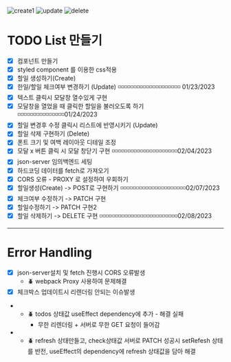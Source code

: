 ![create1](https://user-images.githubusercontent.com/115705457/217782019-b59d5c6b-67dc-41e8-8322-ba87cdbd7a8b.gif)
![update](https://user-images.githubusercontent.com/115705457/217781614-cb249d04-33c4-4e1f-9ded-e60dfd2c5f82.gif)
![delete](https://user-images.githubusercontent.com/115705457/217781638-71c06a86-d3cc-462c-b2ff-de8eb82202cc.gif)


# TODO List 만들기

- [x] 컴포넌트 만들기
- [x] styled component 를 이용한 css적용
- [x] 할일 생성하기(Create)
- [x] 한일/할일 체크여부 변경하기 (Update) ️◽️◽️◽️◽️◽️◽️◽️◽️◽️◽️◽️◽️◽️◽️◽️◽️◽️◽️◽️◽ 01/23/2023
- [x] 텍스트 클릭시 모달창 열수있게 구현
- [x] 모달창을 열었을 때 클릭한 할일을 불러오도록 하기 ️◽️◽️◽️◽️◽️◽️◽️◽️◽️◽️◽️◽️◽️◽️◽️01/24/2023
- [x] 할일 변경후 수정 클릭시 리스트에 반영시키기 (Update)
- [x] 할일 삭제 구현하기 (Delete)
- [x] 폰트 크기 및 여백 레이아웃 디테일 조정
- [x] 모달 x 버튼 클릭 시 모달 창닫기 구현 ️◽️◽️◽️◽️◽️◽️◽️◽️◽️◽️◽️◽️◽️◽️◽️◽️️◽️◽️◽️◽️◽02/04/2023
- [x] json-server 임의백엔드 세팅
- [x] 하드코딩 데이터를 fetch로 가져오기
- [x] CORS 오류 - PROXY 로 설정하여 우회하기
- [x] 할일생성(Create) -> POST로 구현하기 ️◽️◽️◽️◽️◽️◽️◽️◽️◽️◽️◽️◽️◽️◽️◽️️◽️◽️◽️◽️◽️◽02/07/2023
- [x] 체크여부 수정하기 -> PATCH 구현
- [x] 할일수정하기 -> PATCH 구현2
- [x] 할일 삭제하기 -> DELETE 구현 ️◽️◽️◽️◽️◽️◽️◽️◽️◽️◽️️◽️◽️◽️◽️◽️◽️️◽️◽️◽️◽️◽️◽️️◽️◽️◽02/08/2023

---

# Error Handling

- [x] json-server설치 및 fetch 진행시 CORS 오류발생
  - 🪲 webpack Proxy 사용하여 문제해결
- [x] 체크박스 업데이트시 리렌더링 안되는 이슈발생
- - 🪲 todos 상태값 useEffect dependency에 추가 - 해결 실패
    - 무한 리렌더링 + 서버로 무한 GET 요청이 들어감
- - 🪲 refresh 상태만들고, check상태값 서버로 PATCH 성공시 setRefesh 상태를 반전, useEffect의 dependency에 refresh 상태값을 담아 해결

